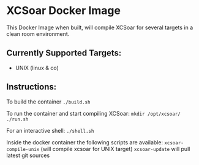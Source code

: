 XCSoar Docker Image
===================

This Docker Image when built, will compile XCSoar for several targets in a clean room environment. 

Currently Supported Targets: 
----------------------------
- UNIX (linux & co)

Instructions: 
-------------

To build the container
`./build.sh`

To run the container and start compiling XCSoar:
`mkdir /opt/xcsoar/`
`./run.sh`

For an interactive shell:
`./shell.sh`

Inside the docker container the following scripts are available:
`xcsoar-compile-unix` (will compile xcsoar for UNIX target)
`xcsoar-update` will pull latest git sources
